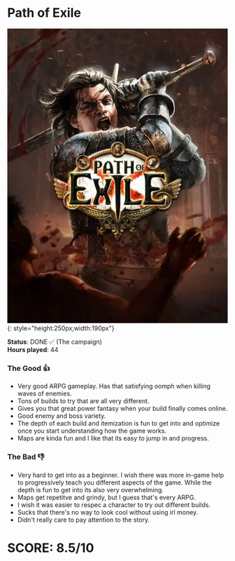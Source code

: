 # Path of Exile

![](PathOfExile.jpg){: style="height:250px;width:190px"}

**Status**: DONE ✅ (The campaign) <br>
**Hours played**: 44<br>

### The Good 👍
- Very good ARPG gameplay. Has that satisfying oomph when killing waves of enemies.
- Tons of builds to try that are all very different.
- Gives you that great power fantasy when your build finally comes online.
- Good enemy and boss variety.
- The depth of each build and itemization is fun to get into and optimize once you start understanding how the game works.
- Maps are kinda fun and I like that its easy to jump in and progress.

### The Bad 👎
- Very hard to get into as a beginner. I wish there was more in-game help to progressively teach you different aspects of the game. While the depth is fun to get into its also very overwhelming.
- Maps get repetitve and grindy, but I guess that's every ARPG.
- I wish it was easier to respec a character to try out different builds.
- Sucks that there's no way to look cool without using irl money.
- Didn't really care to pay attention to the story.


# SCORE: 8.5/10